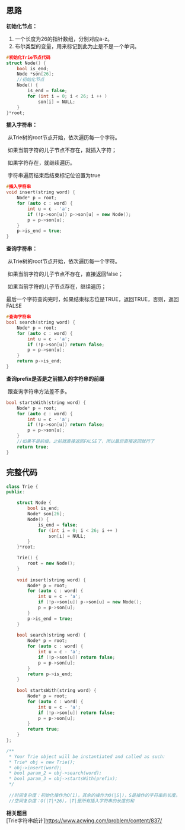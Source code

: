 ## 思路

**初始化节点：**

1. 一个长度为26的指针数组，分别对应a-z。
2. 布尔类型的变量，用来标记到此为止是不是一个单词。

```c++
#初始化Trie节点代码
struct Node() {
    bool is_end;
    Node *son[26];
    //初始化节点
    Node() {
        is_end = false;
        for (int i = 0; i < 26; i ++ )
            son[i] = NULL;
    }
}*root;
```

**插入字符串：**

​	从Trie树的root节点开始，依次遍历每一个字符。

​	如果当前字符的儿子节点不存在，就插入字符；

​	如果字符存在，就继续遍历。

​	字符串遍历结束后结束标记位设置为true

```c++
#插入字符串
void insert(string word) {
    Node* p = root;
    for (auto c : word) {
        int u = c - 'a';
        if (!p->son[u]) p->son[u] = new Node();
        p = p->son[u];
    }
    p->is_end = true;
}
```

**查询字符串：**

​	从Trie树的root节点开始，依次遍历每一个字符。

​	如果当前字符的儿子节点不存在，直接返回false；

​	如果当前字符的儿子节点存在，继续遍历；

​	最后一个字符查询完时，如果结束标志位是TRUE，返回TRUE，否则，返回FALSE

```c++
#查询字符串
bool search(string word) {
    Node* p = root;
    for (auto c : word) {
        int u = c - 'a';
        if (!p->son[u]) return false;
        p = p->son[u];
    }
    return p->is_end;
}
```

**查询prefix是否是之前插入的字符串的前缀**

​	跟查询字符串方法差不多。

```c++
bool startsWith(string word) {
    Node* p = root;
    for (auto c : word) {
        int u = c - 'a';
        if (!p->son[u]) return false;
        p = p->son[u];
    }
    //如果不是前缀，之前就直接返回FALSE了，所以最后直接返回就行了
    return true;
}
```



## 完整代码

```c++
class Trie {
public:

    struct Node {
        bool is_end;
        Node* son[26];
        Node() {
            is_end = false;
            for (int i = 0; i < 26; i ++ )
                son[i] = NULL;
        }
    }*root;

    Trie() {
        root = new Node();
    }
    
    void insert(string word) {
        Node* p = root;
        for (auto c : word) {
            int u = c - 'a';
            if (!p->son[u]) p->son[u] = new Node();
            p = p->son[u];
        }
        p->is_end = true;
    }
    
    bool search(string word) {
        Node* p = root;
        for (auto c : word) {
            int u = c - 'a';
            if (!p->son[u]) return false;
            p = p->son[u];
        }
        return p->is_end;
    }
    
    bool startsWith(string word) {
        Node* p = root;
        for (auto c : word) {
            int u = c - 'a';
            if (!p->son[u]) return false;
            p = p->son[u];
        }
        return true;
    }
};

/**
 * Your Trie object will be instantiated and called as such:
 * Trie* obj = new Trie();
 * obj->insert(word);
 * bool param_2 = obj->search(word);
 * bool param_3 = obj->startsWith(prefix);
 */
 
 //时间复杂度：初始化操作为O(1)，其余的操作为O(|S|)，S是操作的字符串的长度。
 //空间复杂度：O(|T|*26)，|T|是所有插入字符串的长度的和
```

**相关题目**  
[Trie字符串统计]https://www.acwing.com/problem/content/837/



